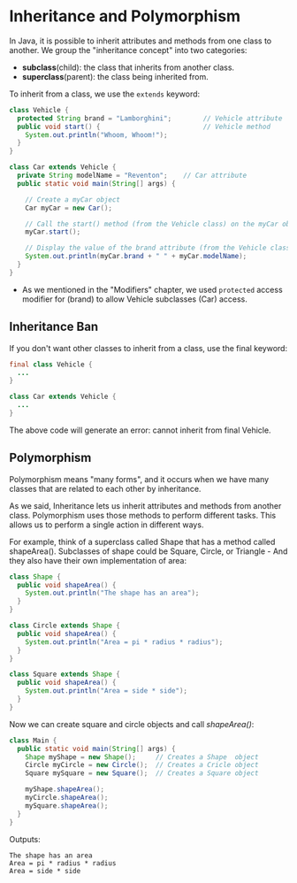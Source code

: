 # Inheritance and Polymorphism

In Java, it is possible to inherit attributes and methods from one class to another. We group the "inheritance concept" into two categories:

* **subclass**(child): the class that inherits from another class.
* **superclass**(parent): the class being inherited from.

To inherit from a class, we use the `extends` keyword:

``` Java
class Vehicle {
  protected String brand = "Lamborghini";        // Vehicle attribute
  public void start() {                          // Vehicle method
    System.out.println("Whoom, Whoom!");
  }
}

class Car extends Vehicle {
  private String modelName = "Reventon";    // Car attribute
  public static void main(String[] args) {

    // Create a myCar object
    Car myCar = new Car();

    // Call the start() method (from the Vehicle class) on the myCar object
    myCar.start();

    // Display the value of the brand attribute (from the Vehicle class) and the value of the modelName from the Car class
    System.out.println(myCar.brand + " " + myCar.modelName);
  }
}
```

* As we mentioned in the "Modifiers" chapter, we used `protected` access modifier for (brand) to allow Vehicle subclasses (Car) access.

## Inheritance Ban

If you don't want other classes to inherit from a class, use the final keyword:

``` Java
final class Vehicle {
  ...
}

class Car extends Vehicle {
  ...
}
```

The above code will generate an error: cannot inherit from final Vehicle.

## Polymorphism

Polymorphism means "many forms", and it occurs when we have many classes that are related to each other by inheritance.

As we said, Inheritance lets us inherit attributes and methods from another class. Polymorphism uses those methods to perform different tasks. This allows us to perform a single action in different ways.

For example, think of a superclass called Shape that has a method called shapeArea(). Subclasses of shape could be Square, Circle, or Triangle - And they also have their own implementation of area:

``` Java
class Shape {
  public void shapeArea() {
    System.out.println("The shape has an area");
  }
}

class Circle extends Shape {
  public void shapeArea() {
    System.out.println("Area = pi * radius * radius");
  }
}

class Square extends Shape {
  public void shapeArea() {
    System.out.println("Area = side * side");
  }
}
```

Now we can create square and circle objects and call _shapeArea()_:

``` Java
class Main {
  public static void main(String[] args) {
    Shape myShape = new Shape();     // Creates a Shape  object
    Circle myCircle = new Circle();  // Creates a Cricle object
    Square mySquare = new Square();  // Creates a Square object

    myShape.shapeArea();
    myCircle.shapeArea();
    mySquare.shapeArea();
  }
}
```

Outputs:

``` Batch
The shape has an area
Area = pi * radius * radius
Area = side * side
```
